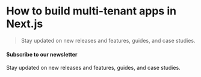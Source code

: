 # How to build multi-tenant apps in Next.js

> Stay updated on new releases and features, guides, and case studies.



#### Subscribe to our newsletter

Stay updated on new releases and features, guides, and case studies.
